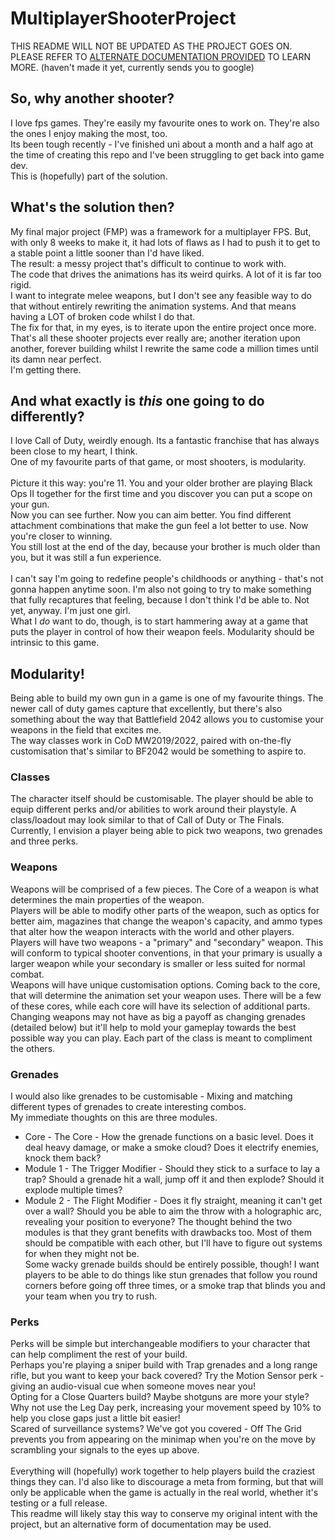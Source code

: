 # MultiplayerShooterProject
THIS README WILL NOT BE UPDATED AS THE PROJECT GOES ON. PLEASE REFER TO [ALTERNATE DOCUMENTATION PROVIDED](https://www.youtube.com/watch?v=2qBlE2-WL60) TO LEARN MORE. (haven't made it yet, currently sends you to google)


## So, why another shooter?
I love fps games. They're easily my favourite ones to work on. They're also the ones I enjoy making the most, too.<br>
Its been tough recently - I've finished uni about a month and a half ago at the time of creating this repo and I've been struggling to get back into game dev.
<br>This is (hopefully) part of the solution.

## What's the solution then?
My final major project (FMP) was a framework for a multiplayer FPS. But, with only 8 weeks to make it, it had lots of flaws as I had to push it to get to a stable point a little sooner than I'd have liked.<br>
The result: a messy project that's difficult to continue to work with.<br>
The code that drives the animations has its weird quirks. A lot of it is far too rigid.<br>
I want to integrate melee weapons, but I don't see any feasible way to do that without entirely rewriting the animation systems. And that means having a LOT of broken code whilst I do that.<br>
The fix for that, in my eyes, is to iterate upon the entire project once more. That's all these shooter projects ever really are; another iteration upon another, forever building whilst I rewrite the same code a million times until its damn near perfect.<br>
I'm getting there.

## And what exactly is _this_ one going to do differently?
I love Call of Duty, weirdly enough. Its a fantastic franchise that has always been close to my heart, I think.<br>
One of my favourite parts of that game, or most shooters, is modularity.<br>
<br>
Picture it this way: you're 11. You and your older brother are playing Black Ops II together for the first time and you discover you can put a scope on your gun.<br>
Now you can see further. Now you can aim better. You find different attachment combinations that make the gun feel a lot better to use. Now you're closer to winning.<br>
You still lost at the end of the day, because your brother is much older than you, but it was still a fun experience.<br>
<br>
I can't say I'm going to redefine people's childhoods or anything - that's not gonna happen anytime soon. I'm also not going to try to make something that fully recaptures that feeling, because I don't think I'd be able to. Not yet, anyway. I'm just one girl.<br>
What I _do_ want to do, though, is to start hammering away at a game that puts the player in control of how their weapon feels. Modularity should be intrinsic to this game.<br>

## Modularity!
Being able to build my own gun in a game is one of my favourite things. The newer call of duty games capture that excellently, but there's also something about the way that Battlefield 2042 allows you to customise your weapons in the field that excites me.<br>
The way classes work in CoD MW2019/2022, paired with on-the-fly customisation that's similar to BF2042 would be something to aspire to.
### Classes
The character itself should be customisable. The player should be able to equip different perks and/or abilities to work around their playstyle. A class/loadout may look similar to that of Call of Duty or The Finals.<br>
Currently, I envision a player being able to pick two weapons, two grenades and three perks.
### Weapons
Weapons will be comprised of a few pieces. The Core of a weapon is what determines the main properties of the weapon.<Br>
Players will be able to modify other parts of the weapon, such as optics for better aim, magazines that change the weapon's capacity, and ammo types that alter how the weapon interacts with the world and other players.<br>
Players will have two weapons - a "primary" and "secondary" weapon. This will conform to typical shooter conventions, in that your primary is usually a larger weapon while your secondary is smaller or less suited for normal combat.<br>
Weapons will have unique customisation options. Coming back to the core, that will determine the animation set your weapon uses. There will be a few of these cores, while each core will have its selection of additional parts.<br>
Changing weapons may not have as big a payoff as changing grenades (detailed below) but it'll help to mold your gameplay towards the best possible way you can play. Each part of the class is meant to compliment the others.
### Grenades
I would also like grenades to be customisable - Mixing and matching different types of grenades to create interesting combos.<br>
My immediate thoughts on this are three modules.
* Core - The Core - How the grenade functions on a basic level. Does it deal heavy damage, or make a smoke cloud? Does it electrify enemies, knock them back?
* Module 1 - The Trigger Modifier - Should they stick to a surface to lay a trap? Should a grenade hit a wall, jump off it and then explode? Should it explode multiple times?
* Module 2 - The Flight Modifier - Does it fly straight, meaning it can't get over a wall? Should you be able to aim the throw with a holographic arc, revealing your position to everyone?
The thought behind the two modules is that they grant benefits with drawbacks too. Most of them should be compatible with each other, but I'll have to figure out systems for when they might not be. <br>
Some wacky grenade builds should be entirely possible, though! I want players to be able to do things like stun grenades that follow you round corners before going off three times, or a smoke trap that blinds you and your team when you try to rush.<br>
### Perks
Perks will be simple but interchangeable modifiers to your character that can help compliment the rest of your build.<br>
Perhaps you're playing a sniper build with Trap grenades and a long range rifle, but you want to keep your back covered? Try the Motion Sensor perk - giving an audio-visual cue when someone moves near you!<br>
Opting for a Close Quarters build? Maybe shotguns are more your style? Why not use the Leg Day perk, increasing your movement speed by 10% to help you close gaps just a little bit easier!<br>
Scared of surveillance systems? We've got you covered - Off The Grid prevents you from appearing on the minimap when you're on the move by scrambling your signals to the eyes up above.<br>
<br>
Everything will (hopefully) work together to help players build the craziest things they can. I'd also like to discourage a meta from forming, but that will only be applicable when the game is actually in the real world, whether it's testing or a full release.<br>
This readme will likely stay this way to conserve my original intent with the project, but an alternative form of documentation may be used.
